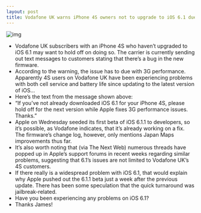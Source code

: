 ```yaml
---
layout: post
title: Vodafone UK warns iPhone 4S owners not to upgrade to iOS 6.1 due to 3G bug
---
```

![img](http://media.idownloadblog.com/wp-content/uploads/2013/02/Vodafone-UK-dont-update-to-iOS-6.1-e1360604247934.jpg)
* Vodafone UK subscribers with an iPhone 4S who haven’t upgraded to iOS 6.1 may want to hold off on doing so. The carrier is currently sending out text messages to customers stating that there’s a bug in the new firmware.
* According to the warning, the issue has to due with 3G performance. Apparently 4S users on Vodafone UK have been experiencing problems with both cell service and battery life since updating to the latest version of iOS…
* Here’s the text from the message shown above:
* “If you’ve not already downloaded iOS 6.1 for your iPhone 4S, please hold off for the next version while Apple fixes 3G performance issues. Thanks.”
* Apple on Wednesday seeded its first beta of iOS 6.1.1 to developers, so it’s possible, as Vodafone indicates, that it’s already working on a fix. The firmware’s change log, however, only mentions Japan Maps improvements thus far.
* It’s also worth noting that (via The Next Web) numerous threads have popped up in Apple’s support forums in recent weeks regarding similar problems, suggesting that 6.1’s issues are not limited to Vodafone UK’s 4S customers.
* If there really is a widespread problem with iOS 6.1, that would explain why Apple pushed out the 6.1.1 beta just a week after the previous update. There has been some speculation that the quick turnaround was jailbreak-related.
* Have you been experiencing any problems on iOS 6.1?
* Thanks James!

